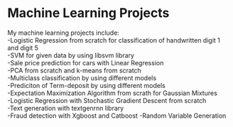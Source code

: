 # Machine Learning Projects
My machine learning projects include:  
-Logistic Regression from scratch for classification of handwritten digit 1 and digit 5  
-SVM for given data by using libsvm library  
-Sale price prediction for cars with Linear Regression  
-PCA from scratch and k-means from scratch  
-Multiclass classification by using different models   
-Prediciton of Term-deposit by using different models  
-Expectation Maximization Algorithm from scrath for Gaussian Mixtures  
-Logistic Regression with Stochastic Gradient Descent from scratch  
-Text generation with textgenrnn library  
-Fraud detection with Xgboost and Catboost 
-Random Variable Generation
